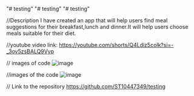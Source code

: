 "# testing" 
"# testing" 
"# testing" 

//Description I have created an app that will help users find meal suggestions for their breakfast,lunch and dinner.It will help users choose meals suitable for their diet.

//youtube video link:
https://youtube.com/shorts/Q4Ldiz5colk?si=-_3ov5zsBALQ9Vyp

// images of code
![image](https://github.com/user-attachments/assets/429faa60-1119-48de-ac57-72f6f4047bbf)

//images of the code
![image](https://github.com/user-attachments/assets/d7cfa0f7-a835-4f27-9a11-02f120cca4fb)

// Link to the repository
https://github.com/ST10447349/testing

